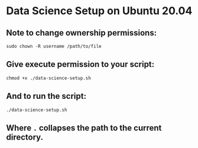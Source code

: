 # Data Science Setup on Ubuntu 20.04

## Note to change ownership permissions:
`sudo chown -R username /path/to/file`

## Give execute permission to your script:
`chmod +x ./data-science-setup.sh`

## And to run the script:
`./data-science-setup.sh`

## Where `.` collapses the path to the current directory.
